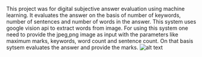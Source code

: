 This project was for digital subjective answer evaluation using machine learning. It evaluates the answer on the basis of number of keywords, number of sentences and number of words in the answer. This system uses google vision api to extract words from image. For using this system one need to provide the jpeg,png image as input with the parameters like maximum marks, keywords, word count and sentence count. On that basis sytsem evaluates the answer and provide the marks.
![alt text](https://www.google.com/url?sa=i&rct=j&q=&esrc=s&source=images&cd=&cad=rja&uact=8&ved=2ahUKEwi5qdrKsMbdAhUKT30KHV14AN0QjRx6BAgBEAU&url=https%3A%2F%2Fcompetition.careers360.com%2Farticles%2Fnda-answer-key&psig=AOvVaw3DTU8k8fCo2C0w1vJcb2ei&ust=1537422835871669)
